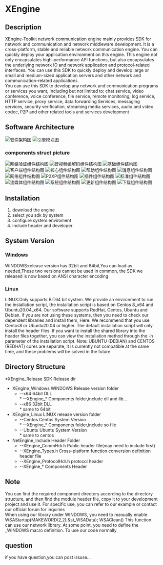 # XEngine

## Description
  XEngine-Toolkit network communication engine mainly provides SDK for network and communication and network middleware development. It is a cross-platform, stable and reliable network communication engine. You can quickly deploy your application environment on this engine. This engine not only encapsulates high-performance API functions, but also encapsulates the underlying network IO and network application and protocol-related interfaces. You can use this SDK to quickly deploy and develop large or small and medium-sized application servers and other network and communication-related applications  
  You can use this SDK to develop any network and communication programs or services you want, including but not limited to: chat service, video conference, voice conference, file service, remote monitoring, log service, HTTP service, proxy service, data forwarding Services, messaging services, security verification, streaming media services, audio and video codec, P2P and other related tools and services development  

## Software Architecture
![软件架构图](http://www.xyry.org/EngineFrameWork.png "软件架构图")
![引擎模块图](http://www.xyry.org/EngineRelation.png "引擎模块图")

### components struct picture 
![网络验证组件结构图](http://www.xyry.org/XEngine_StructPic/XEngine_AuthorizeReg.png "网络验证组件结构图")
![音视频编解码组件结构图](http://www.xyry.org/XEngine_StructPic/XEngine_AVCoder.png "音视频编解码组件结构图")
![基础组件结构图](http://www.xyry.org/XEngine_StructPic/XEngine_BaseLib.png "基础组件结构图")
![客户端组件结构图](http://www.xyry.org/XEngine_StructPic/XEngine_Client.png "客户端组件结构图")
![核心组件结构图](http://www.xyry.org/XEngine_StructPic/XEngine_Core.png "核心组件结构图")
![帮助组件结构图](http://www.xyry.org/XEngine_StructPic/XEngine_HelpComponents.png "帮助组件结构图")
![消息组件结构图](http://www.xyry.org/XEngine_StructPic/XEngine_MQCore.png "消息组件结构图")
![网络组件结构图](http://www.xyry.org/XEngine_StructPic/XEngine_NetHelp.png "网络组件结构图")
![P2XP组件结构图](http://www.xyry.org/XEngine_StructPic/XEngine_P2xp.png "P2XP组件结构图")
![插件组件结构图](http://www.xyry.org/XEngine_StructPic/XEngine_Plugin.png "插件组件结构图")
![标准组件结构图](http://www.xyry.org/XEngine_StructPic/XEngine_RfcComponents.png "标准组件结构图")
![流媒体组件结构图](http://www.xyry.org/XEngine_StructPic/XEngine_StreamMedia.png "流媒体组件结构图")
![系统组件结构图](http://www.xyry.org/XEngine_StructPic/XEngine_SystemSdk.png "系统组件结构图")
![更新组件结构图](http://www.xyry.org/XEngine_StructPic/XEngine_UPData.png "更新组件结构图")
![下载组件结构图](http://www.xyry.org/XEngine_StructPic/XEngine_Download.png "更新组件结构图")

## Installation

1. download the engine  
2. select you sdk by system  
3. configure system enviroment  
4. include header and developer  

## System Version

### Windows  
WINDOWS:release version has 32bit and 64bit,You can load as needed,These two versions cannot be used in common, the SDK we released is now based on ANSI character encoding  

### Linux  
LINUX:Only supports BIT64 bit system. We provide an environment to run the installation script, the installation script is based on Centos 8_x64 and Ubuntu20.04_x64. Our software supports RedHat, Centos, Ubuntu and Debian. If you are not using these systems, then you need to check our dependent libraries and install them, Here: We recommend that you use Centos8 or Ubuntu20.04 or higher. The default installation script will only install the header files. If you want to install the shared library into the header files together, you can view the installation method through the -h parameter of the installation script. Note: UBUNTU (DEBIAN) and CENTOS (REDHAT) cores are separate, It is currently not compatible at the same time, and these problems will be solved in the future  

## Directory Structure

*XEngine_Release          SDK Release dir
 * XEngine_Windows          WINDOWS Release version folder  
    *    --x64                    64bit DLL  
        *        --XEngine_*              Components folder,include dll and lib...  
    *    --x86                    32bit DLL  
        *        same to 64bit  
 * XEngine_Linux           LINUX release version folder  
    *    --Centos                Centos System Version  
        *        --XEngine_*              Components folder,include so file  
    *    --Ubuntu                Ubuntu System Version  
        *        same to centos  
 * NetEngine_Include        Header Folder  
    *    --XEngine_CommHdr.h      Public header file(may need to include first)  
    *    --XEngine_Types.h        Cross-platform function conversion definition header file  
    *    --XEngine_ProtocolHdr.h  protocol header  
    *    --XEngine_*            Components Header  

## Note

   You can find the required component directory according to the directory structure, and then find the module header file, copy it to your development project and use it. For specific use, you can refer to our example or contact our official forum for inquiries  
   When using our library under WINDOWS, you need to manually enable WSAStartup(MAKEWORD(2,2),&st_WSAData); WSAClean() This function can use our network library. At some point, you need to define the _WINDOWS macro definition. To use our code normally  

## question
  if you have question,you can post issuse...
